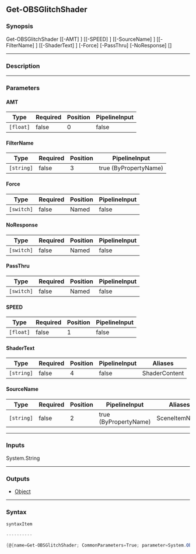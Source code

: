 Get-OBSGlitchShader
-------------------

### Synopsis

Get-OBSGlitchShader [[-AMT] <float>] [[-SPEED] <float>] [[-SourceName] <string>] [[-FilterName] <string>] [[-ShaderText] <string>] [-Force] [-PassThru] [-NoResponse] [<CommonParameters>]

---

### Description

---

### Parameters
#### **AMT**

|Type     |Required|Position|PipelineInput|
|---------|--------|--------|-------------|
|`[float]`|false   |0       |false        |

#### **FilterName**

|Type      |Required|Position|PipelineInput        |
|----------|--------|--------|---------------------|
|`[string]`|false   |3       |true (ByPropertyName)|

#### **Force**

|Type      |Required|Position|PipelineInput|
|----------|--------|--------|-------------|
|`[switch]`|false   |Named   |false        |

#### **NoResponse**

|Type      |Required|Position|PipelineInput|
|----------|--------|--------|-------------|
|`[switch]`|false   |Named   |false        |

#### **PassThru**

|Type      |Required|Position|PipelineInput|
|----------|--------|--------|-------------|
|`[switch]`|false   |Named   |false        |

#### **SPEED**

|Type     |Required|Position|PipelineInput|
|---------|--------|--------|-------------|
|`[float]`|false   |1       |false        |

#### **ShaderText**

|Type      |Required|Position|PipelineInput|Aliases      |
|----------|--------|--------|-------------|-------------|
|`[string]`|false   |4       |false        |ShaderContent|

#### **SourceName**

|Type      |Required|Position|PipelineInput        |Aliases      |
|----------|--------|--------|---------------------|-------------|
|`[string]`|false   |2       |true (ByPropertyName)|SceneItemName|

---

### Inputs
System.String

---

### Outputs
* [Object](https://learn.microsoft.com/en-us/dotnet/api/System.Object)

---

### Syntax
```PowerShell
syntaxItem
```
```PowerShell
----------
```
```PowerShell
{@{name=Get-OBSGlitchShader; CommonParameters=True; parameter=System.Object[]}}
```
